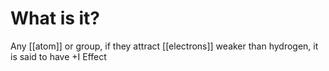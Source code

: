 # What is it?
Any [[atom]] or group, if they attract [[electrons]] weaker than hydrogen, it is said to have +I Effect